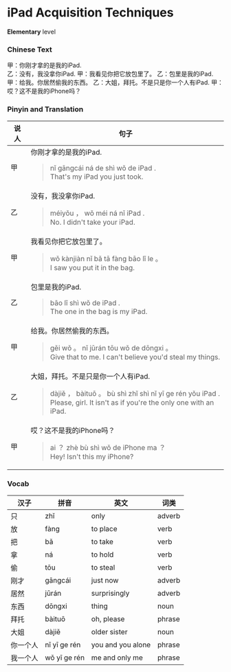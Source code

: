 # iPad Acquisition Techniques
**Elementary** level
### Chinese Text
甲：你刚才拿的是我的iPad.<br />乙：没有，我没拿你iPad.
甲：我看见你把它放包里了。
乙：包里是我的iPad.
甲：给我。你居然偷我的东西。
乙：大姐，拜托。不是只是你一个人有iPad.
甲：哎？这不是我的iPhone吗？

### Pinyin and Translation
|说人|句子|
|----|----|
|甲|你刚才拿的是我的iPad.<blockquote>nǐ gāngcái ná de shì wǒ de iPad .<br />That's my iPad you just took.</blockquote>|
|乙|没有，我没拿你iPad.<blockquote>méiyǒu ， wǒ méi ná nǐ iPad .<br />No. I didn't take your iPad.</blockquote>|
|甲|我看见你把它放包里了。<blockquote>wǒ kànjiàn nǐ bǎ tā fàng bāo lǐ le 。<br />I saw you put it in the bag.</blockquote>|
|乙|包里是我的iPad.<blockquote>bāo lǐ shì wǒ de iPad .<br />The one in the bag is my iPad.</blockquote>|
|甲|给我。你居然偷我的东西。<blockquote>gěi wǒ 。 nǐ jūrán tōu wǒ de dōngxi 。<br />Give that to me. I can't believe you'd steal my things.</blockquote>|
|乙|大姐，拜托。不是只是你一个人有iPad.<blockquote>dàjiě ， bàituō 。 bù shì zhǐ shì nǐ yī ge rén yǒu iPad .<br />Please, girl. It isn't as if you're the only one with an iPad.</blockquote>|
|甲|哎？这不是我的iPhone吗？<blockquote>ai ？ zhè bù shì wǒ de iPhone ma ？<br />Hey! Isn't this my iPhone?</blockquote>|
### Vocab
|汉子|拼音|英文|词类|
|----|----|----|----|
|只|zhǐ|only|adverb|
|放|fàng|to place|verb|
|把|bǎ|to take|verb|
|拿|ná|to hold|verb|
|偷|tōu|to steal|verb|
|刚才|gāngcái|just now|adverb|
|居然|jūrán|surprisingly|adverb|
|东西|dōngxi|thing|noun|
|拜托|bàituō|oh, please|phrase|
|大姐|dàjiě|older sister|noun|
|你一个人|nǐ yī ge rén|you and you alone|phrase|
|我一个人|wǒ yī ge rén|me and only me|phrase|